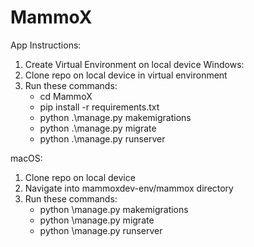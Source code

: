 # MammoX

App Instructions:
1. Create Virtual Environment on local device
Windows: 
1. Clone repo on local device in virtual environment 
2. Run these commands:
    - cd MammoX
    - pip install -r requirements.txt
    - python .\manage.py makemigrations
    - python .\manage.py migrate
    - python .\manage.py runserver
    
macOS: 
1. Clone repo on local device
2. Navigate into mammoxdev-env/mammox directory
3. Run these commands:
    - python \manage.py makemigrations
    - python \manage.py migrate
    - python \manage.py runserver
